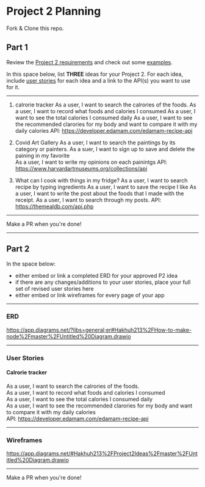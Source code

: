 # Project 2 Planning

Fork & Clone this repo.

## Part 1

Review the [Project 2 requirements](https://tmdarneille.gitbook.io/sei-ga-sea/11-projects/project-2#project-feedback-evaluation) and check out some [examples](https://www.google.com/url?q=https://tmdarneille.gitbook.io/sei-ga-sea/11-projects/past-projects/project2&sa=D&source=calendar&ust=1597596784944000&usg=AOvVaw1ihTzKFunxKsL2f6sIYdlC).

In this space below, list **THREE** ideas for your Project 2. For each idea, include [user stories](https://revelry.co/user-stories-that-dont-suck/) for each idea and a link to the API(s) you want to use for it.

--------------------------------------------------------
1. calrorie tracker 
As a user, I want to search the calrories of the foods. 
As a user, I want to record what foods and calories I consumed
As a user, I want to see the total calories I consumed daily
As a user, I want to see the recommended clarories for my body and want to compare it with my daily calories 
API: https://developer.edamam.com/edamam-recipe-api

2. Covid Art Gallery
As a user, I want to search the paintings by its category or painters. 
As a suer, I want to sign up to save and delete the paining in my favorite  
As a user, I want to write my opinions on each painintgs
API: https://www.harvardartmuseums.org/collections/api


3. What can I cook with things in my fridge? 
As a user, I want to search recipe by typing ingredients
As a user, I want to save the recipe I like 
As a user, I want to write the post about the foods that I made with the receipt. 
As a user, I want to search through my posts. 
API: https://themealdb.com/api.php



---------------------------------------------------------

Make a PR when you're done!

---

## Part 2

In the space below:
* either embed or link a completed ERD for your approved P2 idea
* if there are any changes/additions to your user stories, place your full set of revised user stories here
* either embed or link wireframes for every page of your app

----------------------------------------------------------
### ERD

https://app.diagrams.net/?libs=general;er#Hakhuh213%2FHow-to-make-node%2Fmaster%2FUntitled%20Diagram.drawio

----------------------------------------------------------
### User Stories

#### Calrorie tracker <br/>
As a user, I want to search the calrories of the foods. <br/>
As a user, I want to record what foods and calories I consumed </br>
As a user, I want to see the total calories I consumed daily</br>
As a user, I want to see the recommended clarories for my body and want to compare it with my daily calories </br>
API: https://developer.edamam.com/edamam-recipe-api

----------------------------------------------------------
### Wireframes

https://app.diagrams.net/#Hakhuh213%2FProject2Ideas%2Fmaster%2FUntitled%20Diagram.drawio

----------------------------------------------------------

Make a PR when you're done!